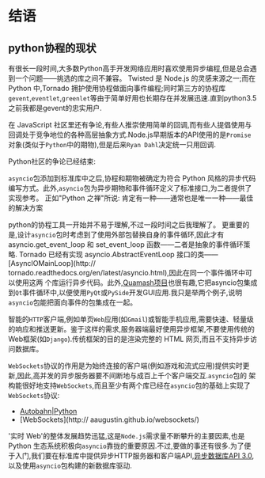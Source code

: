 # 结语

## python协程的现状

有很长一段时间,大多数Python高手开发网络应用时喜欢使用异步编程,但是总会遇到一个问题——挑选的库之间不兼容。
Twisted 是 Node.js 的灵感来源之一;而在 Python 中,Tornado 拥护使用协程做面向事件编程;同时第三方的协程库`gevent`,`eventlet`,`greenlet`等由于简单好用也长期存在并发展迅速.直到python3.5之前我都是gevent的忠实用户.

在 JavaScript 社区里还有争论,有些人推崇使用简单的回调,而有些人提倡使用与回调处于竞争地位的各种高层抽象方式.Node.js早期版本的API使用的是`Promise`对象(类似于`Python`中的期物),但是后来`Ryan Dahl`决定统一只用回调.

Python社区的争论已经结束:

`asyncio`包添加到标准库中之后,协程和期物被确定为符合 Python 风格的异步代码编写方式。此外,`asyncio`包为异步期物和事件循环定义了标准接口,为二者提供了实现参考。
正如"Python 之禅"所说: 肯定有一种——通常也是唯一一种——最佳的解决方案

python的协程工具一开始并不易于理解,不过一段时间之后我理解了。
更重要的是,设计`asyncio`包时考虑到了使用外部包替换自身的事件循环,因此才有 asyncio.get_event_loop 和 set_event_loop 函数——二者是抽象的事件循环策略.
Tornado 已经有实现 asyncio.AbstractEventLoop 接口的类——[AsyncIOMainLoop](http:// tornado.readthedocs.org/en/latest/asyncio.html),因此在同一个事件循环中可以使用这两
个库运行异步代码。此外,[Quamash项目](https://pypi.python.org/pypi/Quamash/)也很有趣,它把asyncio包集成到`Qt`事件循环中,以便使用`PyQt`或`PySide`开发GUI应用.我只是举两个例子,说明`asyncio`包能把面向事件的包集成在一起。


智能的`HTTP`客户端,例如单页`Web`应用(如`Gmail`)或智能手机应用,需要快速、轻量级的响应和推送更新。鉴于这样的需求,服务器端最好使用异步框架,不要使用传统的Web框架(如`Django`).传统框架的目的是渲染完整的 HTML 网页,而且不支持异步访问数据库。


`WebSockets`协议的作用是为始终连接的客户端(例如游戏和流式应用)提供实时更新,因此,高并发的异步服务器要不间断地与成百上千个客户端交互.`asyncio`包的 架构能很好地支持`WebSockets`,而且至少有两个库已经在`asyncio`包的基础上实现了`WebSockets`协议:

+ [Autobahn|Python](http://autobahn.ws/python/)
+ [WebSockets](http:// aaugustin.github.io/websockets/)

'实时 Web'的整体发展趋势迅猛,这是`Node.js`需求量不断攀升的主要因素,也是 Python 生态系统积极向`asyncio`靠拢的重要原因.不过,要做的事还有很多.为了便于入门,我们要在标准库中提供异步HTTP服务器和客户端API,[异步数据库API 3.0](https://www.python.org/dev/peps/pep-0249/),以及使用`asyncio`包构建的新数据库驱动.
